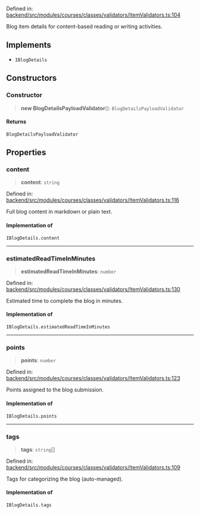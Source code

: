 Defined in: [backend/src/modules/courses/classes/validators/ItemValidators.ts:104](https://github.com/continuousactivelearning/vibe/blob/2acbe3b478970855555eb5e714d2dc1713e5937b/backend/src/modules/courses/classes/validators/ItemValidators.ts#L104)

Blog item details for content-based reading or writing activities.

## Implements

- `IBlogDetails`

## Constructors

### Constructor

> **new BlogDetailsPayloadValidator**(): `BlogDetailsPayloadValidator`

#### Returns

`BlogDetailsPayloadValidator`

## Properties

### content

> **content**: `string`

Defined in: [backend/src/modules/courses/classes/validators/ItemValidators.ts:116](https://github.com/continuousactivelearning/vibe/blob/2acbe3b478970855555eb5e714d2dc1713e5937b/backend/src/modules/courses/classes/validators/ItemValidators.ts#L116)

Full blog content in markdown or plain text.

#### Implementation of

`IBlogDetails.content`

***

### estimatedReadTimeInMinutes

> **estimatedReadTimeInMinutes**: `number`

Defined in: [backend/src/modules/courses/classes/validators/ItemValidators.ts:130](https://github.com/continuousactivelearning/vibe/blob/2acbe3b478970855555eb5e714d2dc1713e5937b/backend/src/modules/courses/classes/validators/ItemValidators.ts#L130)

Estimated time to complete the blog in minutes.

#### Implementation of

`IBlogDetails.estimatedReadTimeInMinutes`

***

### points

> **points**: `number`

Defined in: [backend/src/modules/courses/classes/validators/ItemValidators.ts:123](https://github.com/continuousactivelearning/vibe/blob/2acbe3b478970855555eb5e714d2dc1713e5937b/backend/src/modules/courses/classes/validators/ItemValidators.ts#L123)

Points assigned to the blog submission.

#### Implementation of

`IBlogDetails.points`

***

### tags

> **tags**: `string`[]

Defined in: [backend/src/modules/courses/classes/validators/ItemValidators.ts:109](https://github.com/continuousactivelearning/vibe/blob/2acbe3b478970855555eb5e714d2dc1713e5937b/backend/src/modules/courses/classes/validators/ItemValidators.ts#L109)

Tags for categorizing the blog (auto-managed).

#### Implementation of

`IBlogDetails.tags`
